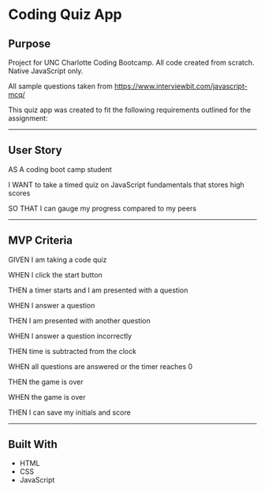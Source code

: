 # Coding Quiz App

<!-- ![alt text](image.jpg) -->
<!-- Link to deployed app: [] -->

## Purpose
Project for UNC Charlotte Coding Bootcamp.
All code created from scratch.
Native JavaScript only.

All sample questions taken from https://www.interviewbit.com/javascript-mcq/

This quiz app was created to fit the following requirements outlined for the assignment:

---


## User Story
AS A coding boot camp student

I WANT to take a timed quiz on JavaScript fundamentals that stores high scores

SO THAT I can gauge my progress compared to my peers

---

## MVP Criteria
GIVEN I am taking a code quiz

WHEN I click the start button

THEN a timer starts and I am presented with a question

WHEN I answer a question

THEN I am presented with another question

WHEN I answer a question incorrectly

THEN time is subtracted from the clock

WHEN all questions are answered or the timer reaches 0

THEN the game is over

WHEN the game is over

THEN I can save my initials and score

---

## Built With
* HTML
* CSS
* JavaScript